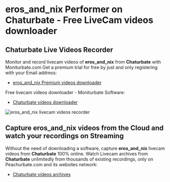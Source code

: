 # eros_and_nix Performer on Chaturbate - Free LiveCam videos downloader

## Chaturbate Live Videos Recorder

Monitor and record livecam videos of **eros_and_nix** from **Chaturbate** with Moniturbate.com
Get a premium trial for free by just and only registering with your Email address:
* [eros_and_nix Premium videos downloader](https://moniturbate.com/request-demo-licence-key.html)

Free livecam videos downloader - Moniturbate Software:
* [Chaturbate videos downloader](https://moniturbate.com/moniturbate-download-software.html)

![eros_and_nix livecam videos recorder](https://peachurnet.com/templates/moniturbate-software.png)


## Capture eros_and_nix videos from the Cloud and watch your recordings on Streaming

Without the need of downloading a software, capture **eros_and_nix** livecam videos from **Chaturbate** 100% online.
Watch Livecam archives from **Chaturbate** unlimitedly from thousands of existing recordings, only on Peachurbate.com and its websites network:
* [Chaturbate videos archives](https://peachurnet.com/)